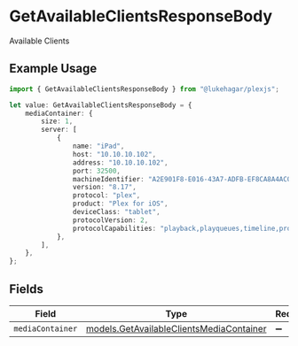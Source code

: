 # GetAvailableClientsResponseBody

Available Clients

## Example Usage

```typescript
import { GetAvailableClientsResponseBody } from "@lukehagar/plexjs";

let value: GetAvailableClientsResponseBody = {
    mediaContainer: {
        size: 1,
        server: [
            {
                name: "iPad",
                host: "10.10.10.102",
                address: "10.10.10.102",
                port: 32500,
                machineIdentifier: "A2E901F8-E016-43A7-ADFB-EF8CA8A4AC05",
                version: "8.17",
                protocol: "plex",
                product: "Plex for iOS",
                deviceClass: "tablet",
                protocolVersion: 2,
                protocolCapabilities: "playback,playqueues,timeline,provider-playback",
            },
        ],
    },
};
```

## Fields

| Field                                                                                      | Type                                                                                       | Required                                                                                   | Description                                                                                |
| ------------------------------------------------------------------------------------------ | ------------------------------------------------------------------------------------------ | ------------------------------------------------------------------------------------------ | ------------------------------------------------------------------------------------------ |
| `mediaContainer`                                                                           | [models.GetAvailableClientsMediaContainer](../models/getavailableclientsmediacontainer.md) | :heavy_minus_sign:                                                                         | N/A                                                                                        |